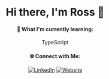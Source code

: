 <h1 align='center'>
  Hi there, I'm Ross 👋
</h1>
<div align="center" >
  
#### 🧮 What I'm currently learning:

TypeScript 

#### 🌐 Connect with Me:

[![LinkedIn](https://img.shields.io/badge/LinkedIn-Connect-blue)](https://www.linkedin.com/in/rosscondie)
[![Website](https://img.shields.io/badge/Website-Visit-brightgreen)](https://www.rosscondie.com)

</div>
